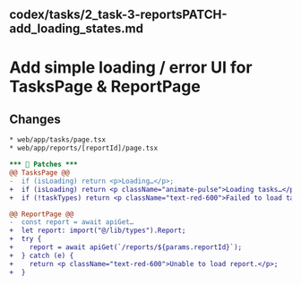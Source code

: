 ## codex/tasks/2_task-3-reportsPATCH-add_loading_states.md

# Add simple loading / error UI for TasksPage & ReportPage

## Changes
```diff
* web/app/tasks/page.tsx
* web/app/reports/[reportId]/page.tsx

*** 🔧 Patches ***
@@ TasksPage @@
-  if (isLoading) return <p>Loading…</p>;
+  if (isLoading) return <p className="animate-pulse">Loading tasks…</p>;
+  if (!taskTypes) return <p className="text-red-600">Failed to load tasks.</p>;

@@ ReportPage @@
-  const report = await apiGet…
+  let report: import("@/lib/types").Report;
+  try {
+    report = await apiGet(`/reports/${params.reportId}`);
+  } catch (e) {
+    return <p className="text-red-600">Unable to load report.</p>;
+  }

